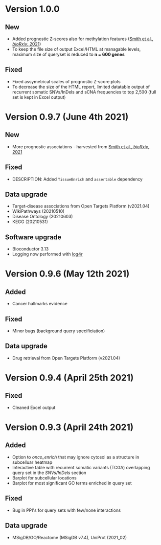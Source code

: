 # Version 1.0.0

## New

* Added prognostic Z-scores also for methylation features ([Smith et al., _bioRxiv_, 2021](https://www.biorxiv.org/content/10.1101/2021.06.01.446243v1))
* To keep the file size of output Excel/HTML at managable levels, maximum size of queryset is reduced to **n = 600 genes**

## Fixed

* Fixed assymetrical scales of prognostic Z-score plots
* To decrease the size of the HTML report, limited datatable output of recurrent somatic SNVs/InDels and sCNA frequencies to top 2,500 (full set is kept in Excel output)

# Version 0.9.7 (June 4th 2021) 

## New

* More prognostic associations - harvested from [Smith et al., _bioRxiv_, 2021](https://www.biorxiv.org/content/10.1101/2021.06.01.446243v1)

## Fixed

* DESCRIPTION: Added `TissueEnrich` and `assertable` dependency

## Data upgrade

* Target-disease associations from Open Targets Platform (v2021.04)
* WikiPathways (20210510)
* Disease Ontology (20210603)
* KEGG (20210531)

## Software upgrade

* Bioconductor 3.13
* Logging now performed with [log4r](https://github.com/johnmyleswhite/log4r)

# Version 0.9.6 (May 12th 2021) 

## Added

* Cancer hallmarks evidence

## Fixed

* Minor bugs (background query specificiation)

## Data upgrade

* Drug retrieval from Open Targets Platform (v2021.04)

# Version 0.9.4 (April 25th 2021)

##  Fixed 

* Cleaned Excel output

# Version 0.9.3 (April 24th 2021)

## Added

* Option to _onco_enrich_ that may ignore cytosol as a structure in subcelluar heatmap
* Interactive table with recurrent somatic variants (TCGA) overlapping query set in the _SNVs/InDels_ section
* Barplot for subcellular locations
* Barplot for most significant GO terms enriched in query set

## Fixed

* Bug in PPI's for query sets with few/none interactions

## Data upgrade

* MSigDB/GO/Reactome (MSigDB v7.4), UniProt (2021_02)

